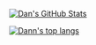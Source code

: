 [![Dan's GitHub Stats](https://github-readme-stats.vercel.app/api?username=dann-5m&count_private=true&include_all_commits=true&bg_color=30,e96443,904e95&title_color=fff&text_color=fff)](https://github.com/anuraghazra/github-readme-stats)

[![Dann's top langs](https://github-readme-stats.vercel.app/api/top-langs/?username=dann-5m&langs_count=6&bg_color=30,e96443,904e95&title_color=fff&text_color=fff)](https://github.com/anuraghazra/github-readme-stats)
